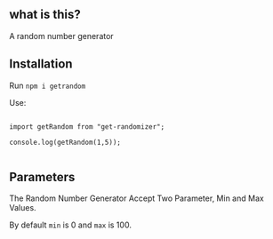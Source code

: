 ## what is this?
A random number generator

## Installation
Run `npm i getrandom`

Use:

````

import getRandom from "get-randomizer";

console.log(getRandom(1,5));


````
## Parameters

The Random Number Generator  Accept Two Parameter, Min and Max Values.

By default `min` is 0 and `max` is 100.